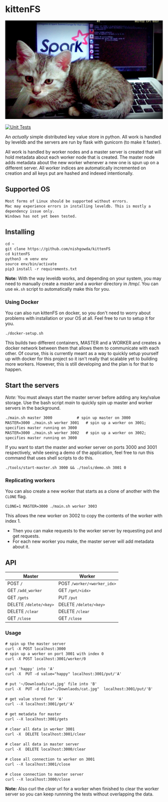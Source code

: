 # kittenFS
<p align="center">
<img src="cat.jpg" alt="cat" width="600"/>
</p>

[![Unit Tests](https://github.com/nishgowda/KittenFS/actions/workflows/tests.yml/badge.svg)](https://github.com/nishgowda/KittenFS/actions/workflows/tests.yml)

An *actually* simple distributed key value store in python. All work is handled by leveldb and the servers are run by flask with gunicorn (to make it faster).

All work is handled by worker nodes and a master server is created that will hold metadata about each worker node that is created. The master node adds metadata about the new worker whenever a new one is spun up on a different server. All worker indices are automatically incremented on creation and all keys put are hashed and indexed intentionally.

## Supported OS
```
Most forms of Linux should be supported without errors.
Mac may experience errors in installing leveldb. This is mostly a dependency issue only.
Windows has not yet been tested.
```

## Installing
```
cd ~
git clone https://github.com/nishgowda/kittenFS
cd kittenFS
python3 -m venv env
source env/bin/activate
pip3 install -r requirements.txt
```
**Note:** With the way leveldb works, and depending on your system, you may need to manually create a *master* and a *worker* directory in /tmp/. You can use `mk.sh` script to automatically make this for you.

### Using Docker
You can also run kittenFS on docker, so you don't need to worry about problems with installation or your OS at all. Feel free to run to setup it for you.
```
./docker-setup.sh
```
This builds two different containers, MASTER and a WORKER and creates a docker network between them that allows them to communicate with each other.
Of course, this is currently meant as a way to quickly setup yourself up with docker for this project so it isn't really that scalable yet to building more workers. However, this is still developing and the plan is for that to happen.

## Start the servers
*Note:* You must always start the master server before adding any key/value storage.
Use the bash script *main* to quickly spin up master and worker servers in the background.
```
./main.sh master 3000 			# spin up master on 3000
MASTER=3000 ./main.sh worker 3001 	# spin up a worker on 3001; specifies master running on 3000
MASTER=3000 ./main.sh worker 3002 	# spin up a worker on 3002; specifies master running on 3000
```

If you want to start the master and worker server on ports 3000 and 3001 respectively, while seeing a demo of the application, feel free to run this command that uses shell scripts to do this.
```
./tools/start-master.sh 3000 && ./tools/demo.sh 3001 0
```

### Replicating workers
You can also create a new worker that starts as a clone of another with the `CLONE` flag.
```
CLONE=1 MASTER=3000 ./main.sh worker 3003
```
This allows the new worker on 3002 to copy the contents of the worker with index 1.

- Then you can make requests to the worker server by requesting put and get requests.
- For each new worker you make, the master server will add metadata about it.

## API
| Master  | Worker |
| ----    | ------ |
| POST `/`               | POST `/worker/<worker_idx>` |
| GET `/add_worker`      | GET `/get/<idx>`            |
| GET `/gets`            | PUT `/put`                  |
| DELETE `/delete/<key>` | DELETE `/delete/<key>`      |
| DELETE `/clear`        | DELETE `/clear`             |
| GET `/close`		 | GET `/close`		       |


### Usage
```
# spin up the master server
curl -X POST localhost:3000
# spin up a worker on port 3001 with index 0						
curl -X POST localhost:3001/worker/0					

# put 'happy' into 'A'
curl -X  PUT -d value="happy" localhost:3001/put/'A'		

# put '~/Downloads/cat,jpg' file into 'B'
curl -X  PUT -d file="~/Downlaods/cat.jpg"  localhost:3001/put/'B' 	

# get value stored for 'A'
curl --X localhost:3001/get/'A'		

# get metadata for master
curl --X localhost:3001/gets				

# clear all data in worker 3001
curl -X  DELETE localhost:3001/clear					

# clear all data in master server
curl -X  DELETE localhost:3000/clear					

# close all connection to worker on 3001
curl --X localhost:3001/close		

# close connection to master server		
curl --X localhost:3000/close						
```
**Note:** Also curl the *clear* url for a worker when finished to clear the  worker server so you can keep runnning the tests without overlapping the data.
